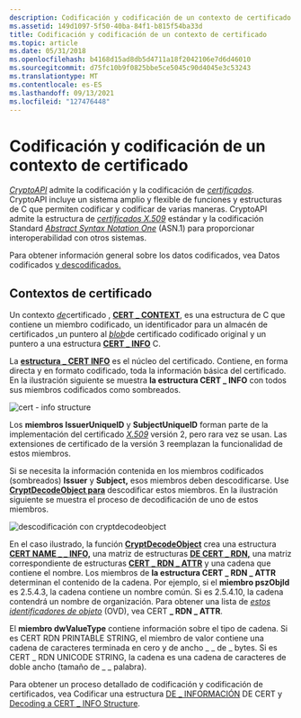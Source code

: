 ```yaml
---
description: Codificación y codificación de un contexto de certificado mediante CryptoAPI.
ms.assetid: 149d1097-5f50-40ba-84f1-b815f54ba33d
title: Codificación y codificación de un contexto de certificado
ms.topic: article
ms.date: 05/31/2018
ms.openlocfilehash: b4168d15ad8db5d4711a18f2042106e7d6d46010
ms.sourcegitcommit: d75fc10b9f0825bbe5ce5045c90d4045e3c53243
ms.translationtype: MT
ms.contentlocale: es-ES
ms.lasthandoff: 09/13/2021
ms.locfileid: "127476448"
---
```

# <a name="encoding-and-decoding-a-certificate-context"></a>Codificación y codificación de un contexto de certificado

[*CryptoAPI*](../secgloss/c-gly.md) admite la codificación y la codificación de [*certificados*](../secgloss/c-gly.md). CryptoAPI incluye un sistema amplio y flexible de funciones y estructuras de C que permiten codificar y codificar de varias maneras. CryptoAPI admite la estructura de [*certificados X.509*](../secgloss/x-gly.md) estándar y la codificación Standard [*Abstract Syntax Notation One*](../secgloss/a-gly.md) (ASN.1) para proporcionar interoperabilidad con otros sistemas.

Para obtener información general sobre los datos codificados, vea Datos codificados [y descodificados.](encoded-and-decoded-data.md)

## <a name="certificate-contexts"></a>Contextos de certificado

Un contexto [*de*](../secgloss/c-gly.md)certificado , [**CERT \_ CONTEXT**](/windows/desktop/api/Wincrypt/ns-wincrypt-cert_context), es una estructura de C que contiene un miembro codificado, un identificador para un almacén de certificados [*,*](../secgloss/c-gly.md)un puntero al [*blob*](../secgloss/c-gly.md)de certificado codificado original y un puntero a una estructura [**CERT \_ INFO**](/windows/desktop/api/Wincrypt/ns-wincrypt-cert_info) C.

La [**estructura \_ CERT INFO**](/windows/desktop/api/Wincrypt/ns-wincrypt-cert_info) es el núcleo del certificado. Contiene, en forma directa y en formato codificado, toda la información básica del certificado. En la ilustración siguiente se muestra **la estructura CERT \_ INFO** con todos sus miembros codificados como sombreados.

![cert \- info structure](images/certinf2.png)

Los **miembros IssuerUniqueID** y **SubjectUniqueID** forman parte de la implementación del certificado [*X.509*](../secgloss/x-gly.md) versión 2, pero rara vez se usan. Las extensiones de certificado de la versión 3 reemplazan la funcionalidad de estos miembros.

Si se necesita la información contenida en los miembros codificados (sombreados) **Issuer** y **Subject,** esos miembros deben descodificarse. Use [**CryptDecodeObject para**](/windows/desktop/api/Wincrypt/nf-wincrypt-cryptdecodeobject) descodificar estos miembros. En la ilustración siguiente se muestra el proceso de decodificación de uno de estos miembros.

![descodificación con cryptdecodeobject](images/infoflow.png)

En el caso ilustrado, la función [**CryptDecodeObject**](/windows/desktop/api/Wincrypt/nf-wincrypt-cryptdecodeobject) crea una estructura [**CERT NAME \_ \_ INFO,**](/windows/desktop/api/Wincrypt/ns-wincrypt-cert_name_info) una matriz de estructuras [**DE CERT \_ RDN,**](/windows/desktop/api/Wincrypt/ns-wincrypt-cert_rdn) una matriz correspondiente de estructuras [**CERT \_ RDN \_ ATTR**](/windows/desktop/api/Wincrypt/ns-wincrypt-cert_rdn_attr) y una cadena que contiene el nombre. Los miembros de **la estructura CERT \_ RDN \_ ATTR** determinan el contenido de la cadena. Por ejemplo, si el **miembro pszObjId** es 2.5.4.3, la cadena contiene un nombre común. Si es 2.5.4.10, la cadena contendrá un nombre de organización. Para obtener una lista de [*estos identificadores de objeto*](../secgloss/o-gly.md) (OVD), vea CERT **\_ RDN \_ ATTR**.

El **miembro dwValueType** contiene información sobre el tipo de cadena. Si es CERT RDN PRINTABLE STRING, el miembro de valor contiene una cadena de caracteres terminada en cero y de ancho \_ \_ de \_ bytes. Si es CERT \_ RDN UNICODE STRING, la cadena es una cadena de caracteres de doble ancho (tamaño de \_ \_ palabra).

Para obtener un proceso detallado de codificación y codificación de certificados, vea Codificar una estructura [DE \_ INFORMACIÓN](encoding-a-cert-info-structure.md) DE CERT y [Decoding a CERT \_ INFO Structure](decoding-a-cert-info-structure.md).

 

 
